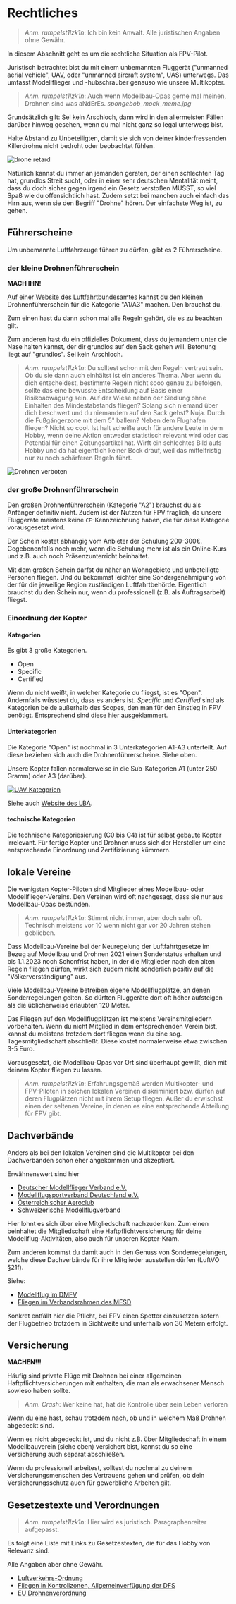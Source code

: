 # Rechtliches

> *Anm. rumpelst1lzk1n*: Ich bin kein Anwalt. Alle juristischen Angaben ohne Gewähr.

In diesem Abschnitt geht es um die rechtliche Situation als FPV-Pilot.

Juristisch betrachtet bist du mit einem unbemannten Fluggerät ("unmanned aerial vehicle", UAV, oder "unmanned aircraft system", UAS) unterwegs. Das umfasst Modellflieger und -hubschrauber genauso wie unsere Multikopter.

> *Anm. rumpelst1lzk1n*: Auch wenn Modellbau-Opas gerne mal meinen, Drohnen sind was aNdErEs. *spongebob_mock_meme.jpg*

Grundsätzlich gilt: Sei kein Arschloch, dann wird in den allermeisten Fällen darüber hinweg gesehen, wenn du mal nicht ganz so legal unterwegs bist.

Halte Abstand zu Unbeteiligten, damit sie sich von deiner kinderfressenden Killerdrohne nicht bedroht oder beobachtet fühlen.

![drone retard](/img/memes/drone_retard.png)

Natürlich kannst du immer an jemanden geraten, der einen schlechten Tag hat, grundlos Streit sucht, oder in einer sehr deutschen Mentalität meint, dass du doch sicher gegen irgend ein Gesetz verstoßen MUSST, so viel Spaß wie du offensichtlich hast. Zudem setzt bei manchen auch einfach das Hirn aus, wenn sie den Begriff "Drohne" hören. Der einfachste Weg ist, zu gehen.

## Führerscheine

Um unbemannte Luftfahrzeuge führen zu dürfen, gibt es 2 Führerscheine.

### der kleine Drohnenführerschein

**MACH IHN!**

Auf einer [Website des Luftfahrtbundesamtes](https://lba-openuav.de/) kannst du den kleinen Drohnenführerschein für die Kategorie "A1/A3" machen. Den brauchst du.

Zum einen hast du dann schon mal alle Regeln gehört, die es zu beachten gilt.

Zum anderen hast du ein offizielles Dokument, dass du jemandem unter die Nase halten kannst, der dir grundlos auf den Sack gehen will. Betonung liegt auf "grundlos". Sei kein Arschloch.

> *Anm. rumpelst1lzk1n*: Du solltest schon mit den Regeln vertraut sein. Ob du sie dann auch einhältst ist ein anderes Thema. Aber wenn du dich entscheidest, bestimmte Regeln nicht sooo genau zu befolgen, sollte das eine bewusste Entscheidung auf Basis einer Risikoabwägung sein. Auf der Wiese neben der Siedlung ohne Einhalten des Mindestabstands fliegen? Solang sich niemand über dich beschwert und du niemandem auf den Sack gehst? Nuja. Durch die Fußgängerzone mit dem 5" ballern? Neben dem Flughafen fliegen? Nicht so cool. Ist halt scheiße auch für andere Leute in dem Hobby, wenn deine Aktion entweder statistisch relevant wird oder das Potential für einen Zeitungsartikel hat. Wirft ein schlechtes Bild aufs Hobby und da hat eigentlich keiner Bock drauf, weil das mittelfristig nur zu noch schärferen Regeln führt.

![Drohnen verboten](/img/memes/lego_drohnen_verboten.png)

### der große Drohnenführerschein

Den großen Drohnenführerschein (Kategorie "A2") brauchst du als Anfänger definitiv nicht. Zudem ist der Nutzen für FPV fraglich, da unsere Fluggeräte meistens keine `CE`-Kennzeichnung haben, die für diese Kategorie vorausgesetzt wird.

Der Schein kostet abhängig vom Anbieter der Schulung 200-300€. Gegebenenfalls noch mehr, wenn die Schulung mehr ist als ein Online-Kurs und z.B. auch noch Präsenzunterricht beinhaltet.

Mit dem großen Schein darfst du näher an Wohngebiete und unbeteiligte Personen fliegen. Und du bekommst leichter eine Sondergenehmigung von der für die jeweilige Region zuständigen Luftfahrtbehörde. Eigentlich brauchst du den Schein nur, wenn du professionell (z.B. als Auftragsarbeit) fliegst.

### Einordnung der Kopter

#### Kategorien

Es gibt 3 große Kategorien.

- Open
- Specific
- Certified

Wenn du nicht weißt, in welcher Kategorie du fliegst, ist es "Open". Andernfalls wüsstest du, dass es anders ist. *Specific* und *Certified* sind als Kategorien beide außerhalb des Scopes, den man für den Einstieg in FPV benötigt. Entsprechend sind diese hier ausgeklammert.

#### Unterkategorien

Die Kategorie "Open" ist nochmal in 3 Unterkategorien A1-A3 unterteilt. Auf diese beziehen sich auch die Drohnenführerscheine. Siehe oben.

Unsere Kopter fallen normalerweise in die Sub-Kategorien A1 (unter 250 Gramm) oder A3 (darüber).

<a href="/img/legal/categories.png" data-lightbox="image-1" data-title="UAV Kategorien">
    <img src="/img/legal/categories.png" alt="UAV Kategorien">
</a>

Siehe auch [Website des LBA](https://www.lba.de/DE/Drohnen/Fernpiloten/Anforderungen_Fernpiloten_node.html).

#### technische Kategorien

Die technische Kategoriesierung (C0 bis C4) ist für selbst gebaute Kopter irrelevant. Für fertige Kopter und Drohnen muss sich der Hersteller um eine entsprechende Einordnung und Zertifizierung kümmern.

## lokale Vereine

Die wenigsten Kopter-Piloten sind Mitglieder eines Modellbau- oder Modellflieger-Vereins. Den Vereinen wird oft nachgesagt, dass sie nur aus Modellbau-Opas bestünden.

> *Anm. rumpelst1lzk1n*: Stimmt nicht immer, aber doch sehr oft. Technisch meistens vor 10 wenn nicht gar vor 20 Jahren stehen geblieben.

Dass Modellbau-Vereine bei der Neuregelung der Luftfahrtgesetze im Bezug auf Modellbau und Drohnen 2021 einen Sonderstatus erhalten und bis 1.1.2023 noch Schonfrist haben, in der die Mitglieder nach den alten Regeln fliegen dürfen, wirkt sich zudem nicht sonderlich positiv auf die "Völkerverständigung" aus.

Viele Modellbau-Vereine betreiben eigene Modellflugplätze, an denen Sonderregelungen gelten. So dürften Fluggeräte dort oft höher aufsteigen als die üblicherweise erlaubten 120 Meter.

Das Fliegen auf den Modellflugplätzen ist meistens Vereinsmitgliedern vorbehalten. Wenn du nicht Mitglied in dem entsprechenden Verein bist, kannst du meistens trotzdem dort fliegen wenn du eine sog. Tagesmitgliedschaft abschließt. Diese kostet normalerweise etwa zwischen 3-5 Euro.

Vorausgesetzt, die Modellbau-Opas vor Ort sind überhaupt gewillt, dich mit deinem Kopter fliegen zu lassen.

> *Anm. rumpelst1lzk1n*: Erfahrungsgemäß werden Multikopter- und FPV-Piloten in solchen lokalen Vereinen diskriminiert bzw. dürfen auf deren Flugplätzen nicht mit ihrem Setup fliegen. Außer du erwischst einen der seltenen Vereine, in denen es eine entsprechende Abteilung für FPV gibt.

## Dachverbände

Anders als bei den lokalen Vereinen sind die Multikopter bei den Dachverbänden schon eher angekommen und akzeptiert.

Erwähnenswert sind hier

- [Deutscher Modellflieger Verband e.V.](https://www.dmfv.aero/)
- [Modellflugsportverband Deutschland e.V.](https://www.mfsd.de/)
- [Österreichischer Aeroclub](https://aeroclub.at/)
- [Schweizerische Modellflugverband](https://www.modellflug.ch/)

Hier lohnt es sich über eine Mitgliedschaft nachzudenken. Zum einen beinhaltet die Mitgliedschaft eine Haftpflichtversicherung für deine Modellflug-Aktivitäten, also auch für unseren Kopter-Kram.

Zum anderen kommst du damit auch in den Genuss von Sonderregelungen, welche diese Dachverbände für ihre Mitglieder ausstellen dürfen (LuftVO §21f).

Siehe:

- [Modellflug im DMFV](https://www.dmfv.aero/rund-ums-fliegen/einfach-sicher-fliegen/)
- [Fliegen im Verbandsrahmen des MFSD](https://www.mfsd.de/flugbetrieb-im-verbandsrahmen-des-mfsd/kurzbeschreibung-modellflieger/)

Konkret entfällt hier die Pflicht, bei FPV einen Spotter einzusetzen sofern der Flugbetrieb trotzdem in Sichtweite und unterhalb von 30 Metern erfolgt.

## Versicherung

**MACHEN!!!**

Häufig sind private Flüge mit Drohnen bei einer allgemeinen Haftpflichtversicherungen mit enthalten, die man als erwachsener Mensch sowieso haben sollte.

> *Anm. Crash*: Wer keine hat, hat die Kontrolle über sein Leben verloren

Wenn du eine hast, schau trotzdem nach, ob und in welchem Maß Drohnen abgedeckt sind.

Wenn es nicht abgedeckt ist, und du nicht z.B. über Mitgliedschaft in einem Modellbauverein (siehe oben) versichert bist, kannst du so eine Versicherung auch separat abschließen.

Wenn du professionell arbeitest, solltest du nochmal zu deinem Versicherungsmenschen des Vertrauens gehen und prüfen, ob dein Versicherungsschutz auch für gewerbliche Arbeiten gilt.

## Gesetzestexte und Verordnungen

> *Anm. rumpelst1lzk1n*: Hier wird es juristisch. Paragraphenreiter aufgepasst.

Es folgt eine Liste mit Links zu Gesetzestexten, die für das Hobby von Relevanz sind.

Alle Angaben aber ohne Gewähr.

- [Luftverkehrs-Ordnung](https://www.gesetze-im-internet.de/luftvo_2015/)
- [Fliegen in Kontrollzonen, Allgemeinverfügung der DFS](https://www.dfs.de/homepage/de/flugsicherung/rechtlicher-rahmen/richtlinien/nfl-2023-1-2705.pdf)
- [EU Drohnenverordnung](https://eur-lex.europa.eu/legal-content/EN/TXT/?uri=CELEX%3A02019R0947-20220404)
